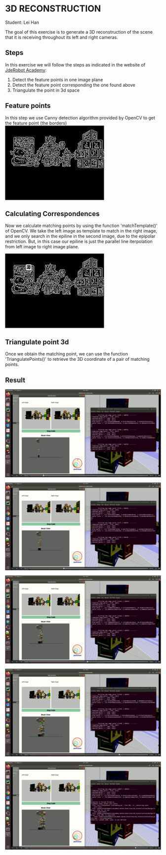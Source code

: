 
# 3D RECONSTRUCTION
Student: Lei Han


The goal of this exercise is to generate a 3D reconstruction of the scene that it is receiving throughout its left and right cameras.

Steps
------------------
In this exercise we will follow the steps as indicated in the website of [JdeRobot Academy](https://jderobot.github.io/RoboticsAcademy/exercises/ComputerVision/3d_reconstruction):

1. Detect the feature points in one image plane
2. Detect the feature point corresponding the one found above
3. Triangulate the point in 3d space


Feature points
------------------
In this step we use Canny detection algorithm provided by OpenCV to get the feature point (the borders)
![Illustration of canny detection](https://github.com/LeiHan1/MUVA-Robotica/blob/master/3D/imgs/left_orig.jpg)


Calculating Correspondences
------------------
Now we calculate matching points by using the function 'matchTemplate()' of OpenCV.
We take the left image as template to match in the right image, and we only search in the epiline in the second image, due to the epipolar restriction. 
But, in this case our epiline is just the parallel line iterpolation from left image to right image plane.

![Illustration of template matching](https://github.com/LeiHan1/MUVA-Robotica/blob/master/3D/imgs/right.jpg)


Triangulate point 3d
------------------
Once we obtain the matching point, we can use the function 'TriangulatePoints()' to retrieve the 3D coordinate of a pair of matching points.

Result
------------------
![Result1](https://github.com/LeiHan1/MUVA-Robotica/blob/master/3D/imgs/Captura%20de%20pantalla%201.png)

![Result1](https://github.com/LeiHan1/MUVA-Robotica/blob/master/3D/imgs/Captura%20de%20pantalla%202.png)

![Result1](https://github.com/LeiHan1/MUVA-Robotica/blob/master/3D/imgs/Captura%20de%20pantalla%203.png)

![Result1](https://github.com/LeiHan1/MUVA-Robotica/blob/master/3D/imgs/Captura%20de%20pantalla%204.png)

![Result1](https://github.com/LeiHan1/MUVA-Robotica/blob/master/3D/imgs/Captura%20de%20pantalla%205.png)
